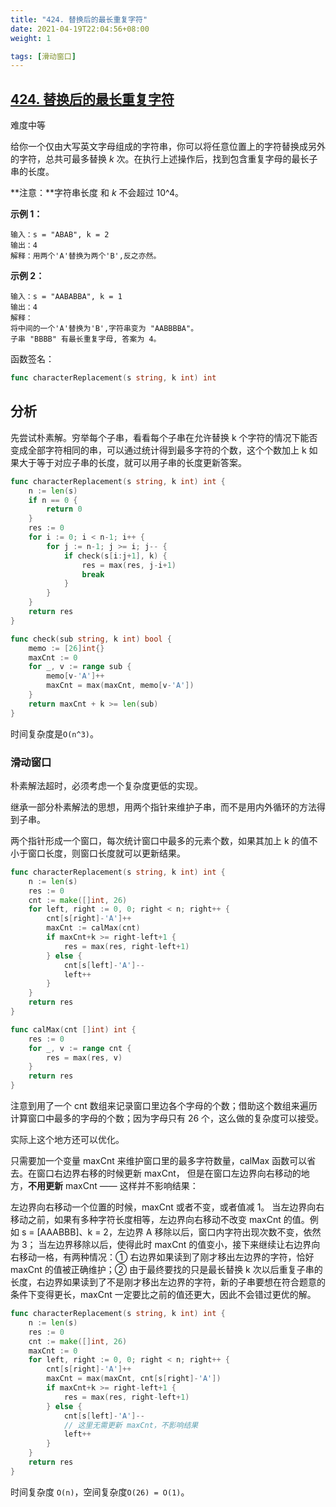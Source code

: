 ```yaml
---
title: "424. 替换后的最长重复字符"
date: 2021-04-19T22:04:56+08:00
weight: 1

tags: [滑动窗口]
---
```


## [424. 替换后的最长重复字符](https://leetcode-cn.com/problems/longest-repeating-character-replacement/)

难度中等

给你一个仅由大写英文字母组成的字符串，你可以将任意位置上的字符替换成另外的字符，总共可最多替换 *k* 次。在执行上述操作后，找到包含重复字母的最长子串的长度。

**注意：**字符串长度 和 *k* 不会超过 10^4。

 **示例 1：**

```
输入：s = "ABAB", k = 2
输出：4
解释：用两个'A'替换为两个'B',反之亦然。
```

**示例 2：**

```
输入：s = "AABABBA", k = 1
输出：4
解释：
将中间的一个'A'替换为'B',字符串变为 "AABBBBA"。
子串 "BBBB" 有最长重复字母, 答案为 4。
```

函数签名：

```go
func characterReplacement(s string, k int) int
```

## 分析

先尝试朴素解。穷举每个子串，看看每个子串在允许替换 k 个字符的情况下能否变成全部字符相同的串，可以通过统计得到最多字符的个数，这个个数加上 k 如果大于等于对应子串的长度，就可以用子串的长度更新答案。

```go
func characterReplacement(s string, k int) int {
	n := len(s)
	if n == 0 {
		return 0
	}
	res := 0
	for i := 0; i < n-1; i++ {
		for j := n-1; j >= i; j-- {
			if check(s[i:j+1], k) {
				res = max(res, j-i+1)
				break
			}			
		}
	}
	return res
}

func check(sub string, k int) bool {
	memo := [26]int{}
	maxCnt := 0
	for _, v := range sub {
		memo[v-'A']++
		maxCnt = max(maxCnt, memo[v-'A'])
	}
	return maxCnt + k >= len(sub)
}
```

时间复杂度是`O(n^3)`。

### 滑动窗口

朴素解法超时，必须考虑一个复杂度更低的实现。

继承一部分朴素解法的思想，用两个指针来维护子串，而不是用内外循环的方法得到子串。

两个指针形成一个窗口，每次统计窗口中最多的元素个数，如果其加上 k 的值不小于窗口长度，则窗口长度就可以更新结果。

```go
func characterReplacement(s string, k int) int {
	n := len(s)
	res := 0
	cnt := make([]int, 26)
	for left, right := 0, 0; right < n; right++ {
		cnt[s[right]-'A']++
		maxCnt := calMax(cnt)
		if maxCnt+k >= right-left+1 {
			res = max(res, right-left+1)
		} else {
			cnt[s[left]-'A']--
			left++
		}
	}
	return res
}

func calMax(cnt []int) int {
	res := 0
	for _, v := range cnt {
		res = max(res, v)
	}
	return res
}
```

注意到用了一个 cnt 数组来记录窗口里边各个字母的个数；借助这个数组来遍历计算窗口中最多的字母的个数；因为字母只有 26 个，这么做的复杂度可以接受。

实际上这个地方还可以优化。

只需要加一个变量 maxCnt 来维护窗口里的最多字符数量，calMax 函数可以省去。在窗口右边界右移的时候更新 maxCnt， 但是在窗口左边界向右移动的地方，**不用更新** maxCnt —— 这样并不影响结果：

左边界向右移动一个位置的时候，maxCnt 或者不变，或者值减 1。
当左边界向右移动之前，如果有多种字符长度相等，左边界向右移动不改变 maxCnt 的值。例如 s = [AAABBB]、k = 2，左边界 A 移除以后，窗口内字符出现次数不变，依然为 3；
当左边界移除以后，使得此时 maxCnt 的值变小，接下来继续让右边界向右移动一格，有两种情况：① 右边界如果读到了刚才移出左边界的字符，恰好 maxCnt 的值被正确维护；② 由于最终要找的只是最长替换 k 次以后重复子串的长度，右边界如果读到了不是刚才移出左边界的字符，新的子串要想在符合题意的条件下变得更长，maxCnt 一定要比之前的值还更大，因此不会错过更优的解。

```go
func characterReplacement(s string, k int) int {
	n := len(s)
	res := 0
	cnt := make([]int, 26)
	maxCnt := 0
	for left, right := 0, 0; right < n; right++ {
		cnt[s[right]-'A']++
		maxCnt = max(maxCnt, cnt[s[right]-'A'])
		if maxCnt+k >= right-left+1 {
			res = max(res, right-left+1)
		} else {
			cnt[s[left]-'A']--
			// 这里无需更新 maxCnt，不影响结果
			left++
		}
	}
	return res
}
```

时间复杂度 `O(n)`，空间复杂度`O(26) = O(1)`。